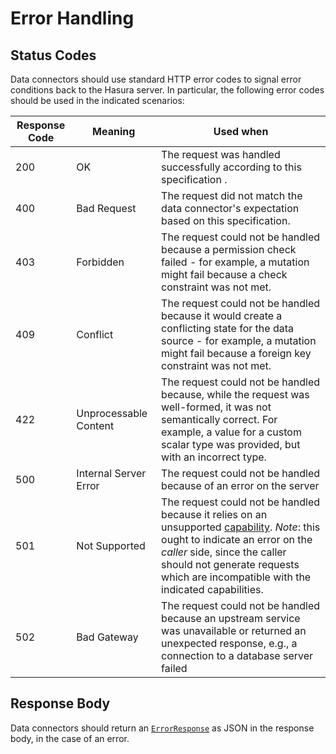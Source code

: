 # Error Handling

## Status Codes

Data connectors should use standard HTTP error codes to signal error conditions back to the Hasura server. In particular, the following error codes should be used in the indicated scenarios:

| Response Code | Meaning               | Used when                                                                                                                                                                                                                                                               |
| ------------- | --------------------- | ----------------------------------------------------------------------------------------------------------------------------------------------------------------------------------------------------------------------------------------------------------------------- |
| 200           | OK                    | The request was handled successfully according to this specification .                                                                                                                                                                                                  |
| 400           | Bad Request           | The request did not match the data connector's expectation based on this specification.                                                                                                                                                                                 |
| 403           | Forbidden             | The request could not be handled because a permission check failed - for example, a mutation might fail because a check constraint was not met.                                                                                                                         |
| 409           | Conflict              | The request could not be handled because it would create a conflicting state for the data source - for example, a mutation might fail because a foreign key constraint was not met.                                                                                     |
| 422           | Unprocessable Content | The request could not be handled because, while the request was well-formed, it was not semantically correct. For example, a value for a custom scalar type was provided, but with an incorrect type.                                                                   |
| 500           | Internal Server Error | The request could not be handled because of an error on the server                                                                                                                                                                                                      |
| 501           | Not Supported         | The request could not be handled because it relies on an unsupported [capability](capabilities.md). _Note_: this ought to indicate an error on the _caller_ side, since the caller should not generate requests which are incompatible with the indicated capabilities. |
| 502           | Bad Gateway           | The request could not be handled because an upstream service was unavailable or returned an unexpected response, e.g., a connection to a database server failed                                                                                                         |

## Response Body

Data connectors should return an [`ErrorResponse`](../reference/types.md#errorresponse) as JSON in the response body, in the case of an error.
